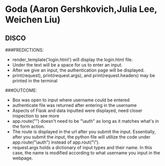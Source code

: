 # Goda (Aaron Gershkovich,Julia Lee, Weichen Liu)

## DISCO
###PREDICTIONS:
- render_template('login.html') will display the login.html file.
- Under the text will be a space for us to enter an input.
- After we give an input, the authentication page will be displayed.
- print(request), print(request.args), and print(request.headers) may be printed in the terminal

###OUTCOME:
- Box was open to input where username could be entered
- authenticate file was returned after entering in the username
- Aspects of Flask and data inputted were displayed, need closer inspection to see more
- app.route("<route>") doesn't need to be "\\auth" as long as it matches what's in the form action.
- The route is displayed in the url after you submit the input. Essentially, after you submit the input, the python file will utilize the code under app.route("\\auth") instead of app.rout("\\").
- request.args holds a dictionary of input types and their name. In this case, the name is modified according to what username you input in the webpage.
